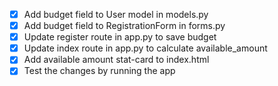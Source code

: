 - [x] Add budget field to User model in models.py
- [x] Add budget field to RegistrationForm in forms.py
- [x] Update register route in app.py to save budget
- [x] Update index route in app.py to calculate available_amount
- [x] Add available amount stat-card to index.html
- [x] Test the changes by running the app

